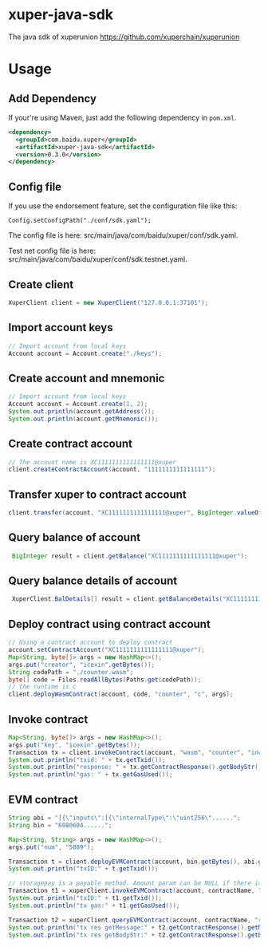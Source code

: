 # xuper-java-sdk
The java sdk of xuperunion https://github.com/xuperchain/xuperunion

# Usage

## Add Dependency

If your're using Maven, just add the following dependency in `pom.xml`.

```xml
<dependency>
  <groupId>com.baidu.xuper</groupId>
  <artifactId>xuper-java-sdk</artifactId>
  <version>0.3.0</version>
</dependency>
```

## Config file

If you use the endorsement feature, set the configuration file like this:

```
Config.setConfigPath("./conf/sdk.yaml");
```

The config file is here: src/main/java/com/baidu/xuper/conf/sdk.yaml.

Test net config file is here: src/main/java/com/baidu/xuper/conf/sdk.testnet.yaml.

## Create client

```java
XuperClient client = new XuperClient("127.0.0.1:37101");
```

## Import account keys

```java
// Import account from local keys
Account account = Account.create("./keys");
```

## Create account and mnemonic

```java
// Import account from local keys
Account account = Account.create(1, 2);
System.out.println(account.getAddress());
System.out.println(account.getMnemonic());
```

## Create contract account

```java
// The account name is XC1111111111111111@xuper
client.createContractAccount(account, "1111111111111111");
```

## Transfer xuper to contract account

```java
client.transfer(account, "XC1111111111111111@xuper", BigInteger.valueOf(1000000), "1");
```

## Query balance of account
```java
 BigInteger result = client.getBalance("XC1111111111111111@xuper");
```

## Query balance details of account

```java
 XuperClient.BalDetails[] result = client.getBalanceDetails("XC1111111111111111@xuper");
```

## Deploy contract using contract account

```java
// Using a contract account to deploy contract
account.setContractAccount("XC1111111111111111@xuper");
Map<String, byte[]> args = new HashMap<>();
args.put("creator", "icexin".getBytes());
String codePath = "./counter.wasm";
byte[] code = Files.readAllBytes(Paths.get(codePath));
// the runtime is c
client.deployWasmContract(account, code, "counter", "c", args);
```

## Invoke contract

```java
Map<String, byte[]> args = new HashMap<>();
args.put("key", "icexin".getBytes());
Transaction tx = client.invokeContract(account, "wasm", "counter", "increase", args);
System.out.println("txid: " + tx.getTxid());
System.out.println("response: " + tx.getContractResponse().getBodyStr());
System.out.println("gas: " + tx.getGasUsed());
```

## EVM contract

```java
String abi = "[{\"inputs\":[{\"internalType\":\"uint256\"......";
String bin = "6080604......";

Map<String, String> args = new HashMap<>();
args.put("num", "5889");

Transaction t = client.deployEVMContract(account, bin.getBytes(), abi.getBytes(), contractName, args);
System.out.println("txID:" + t.getTxid());

// storagepay is a payable method. Amount param can be NULL if there is no need to transfer to the contract.
Transaction t1 = xuperClient.invokeEVMContract(account, contractName, "storepay", args, BigInteger.ONE);
System.out.println("txID:" + t1.getTxid());
System.out.println("tx gas:" + t1.getGasUsed());

Transaction t2 = xuperClient.queryEVMContract(account, contractName, "retrieve", null);
System.out.println("tx res getMessage:" + t2.getContractResponse().getMessage());
System.out.println("tx res getBodyStr:" + t2.getContractResponse().getBodyStr());
```



